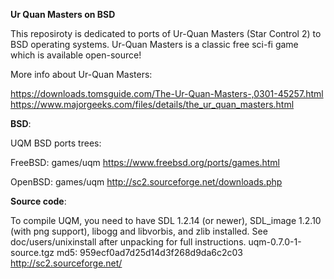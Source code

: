 **Ur Quan Masters on BSD**

This reposiroty is dedicated to ports of Ur-Quan Masters (Star Control 2) to BSD operating systems. Ur-Quan Masters is a classic free sci-fi game which is available open-source!

More info about Ur-Quan Masters:

https://downloads.tomsguide.com/The-Ur-Quan-Masters-,0301-45257.html
https://www.majorgeeks.com/files/details/the_ur_quan_masters.html

**BSD**:

UQM BSD ports trees:

FreeBSD: games/uqm
https://www.freebsd.org/ports/games.html

OpenBSD: games/uqm
http://sc2.sourceforge.net/downloads.php

**Source code**:

To compile UQM, you need to have SDL 1.2.14 (or newer), SDL_image 1.2.10 (with png support), libogg and libvorbis, and zlib installed. See doc/users/unixinstall after unpacking for full instructions.
uqm-0.7.0-1-source.tgz md5: 959ecf0ad7d25d14d3f268d9da6c2c03
http://sc2.sourceforge.net/

